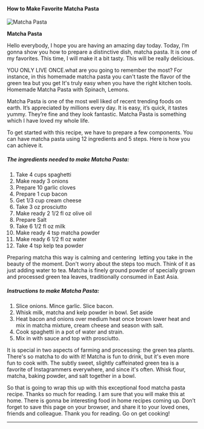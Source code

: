             

#### How to Make Favorite Matcha Pasta

![Matcha Pasta](https://img-global.cpcdn.com/recipes/45c7cf7f6cde3b3d/751x532cq70/matcha-pasta-recipe-main-photo.jpg)

**Matcha Pasta**

Hello everybody, I hope you are having an amazing day today. Today, I’m gonna show you how to prepare a distinctive dish, matcha pasta. It is one of my favorites. This time, I will make it a bit tasty. This will be really delicious.

YOU ONLY LIVE ONCE.what are you going to remember the most? For instance, in this homemade matcha pasta you can't taste the flavor of the green tea but you get It's truly easy when you have the right kitchen tools. Homemade Matcha Pasta with Spinach, Lemons.

Matcha Pasta is one of the most well liked of recent trending foods on earth. It’s appreciated by millions every day. It is easy, it’s quick, it tastes yummy. They’re fine and they look fantastic. Matcha Pasta is something which I have loved my whole life.

To get started with this recipe, we have to prepare a few components. You can have matcha pasta using 12 ingredients and 5 steps. Here is how you can achieve it.

##### The ingredients needed to make Matcha Pasta:

1.  Take 4 cups spaghetti
2.  Make ready 3 onions
3.  Prepare 10 garlic cloves
4.  Prepare 1 cup bacon
5.  Get 1/3 cup cream cheese
6.  Take 3 oz prosciutto
7.  Make ready 2 1/2 fl oz olive oil
8.  Prepare Salt
9.  Take 6 1/2 fl oz milk
10.  Make ready 4 tsp matcha powder
11.  Make ready 6 1/2 fl oz water
12.  Take 4 tsp kelp tea powder

Preparing matcha this way is calming and centering ­ letting you take in the beauty of the moment. Don't worry about the steps too much. Think of it as just adding water to tea. Matcha is finely ground powder of specially grown and processed green tea leaves, traditionally consumed in East Asia.

##### Instructions to make Matcha Pasta:

1.  Slice onions. Mince garlic. Slice bacon.
2.  Whisk milk, matcha and kelp powder in bowl. Set aside
3.  Heat bacon and onions over medium heat once brown lower heat and mix in matcha mixture, cream cheese and season with salt.
4.  Cook spaghetti in a pot of water and strain.
5.  Mix in with sauce and top with prosciutto.

It is special in two aspects of farming and processing: the green tea plants. There's so matcha to do with it! Matcha is fun to drink, but it's even more fun to cook with. The subtly sweet, slightly caffeinated green tea is a favorite of Instagrammers everywhere, and since it's often. Whisk flour, matcha, baking powder, and salt together in a bowl.

So that is going to wrap this up with this exceptional food matcha pasta recipe. Thanks so much for reading. I am sure that you will make this at home. There is gonna be interesting food in home recipes coming up. Don’t forget to save this page on your browser, and share it to your loved ones, friends and colleague. Thank you for reading. Go on get cooking!

* * *